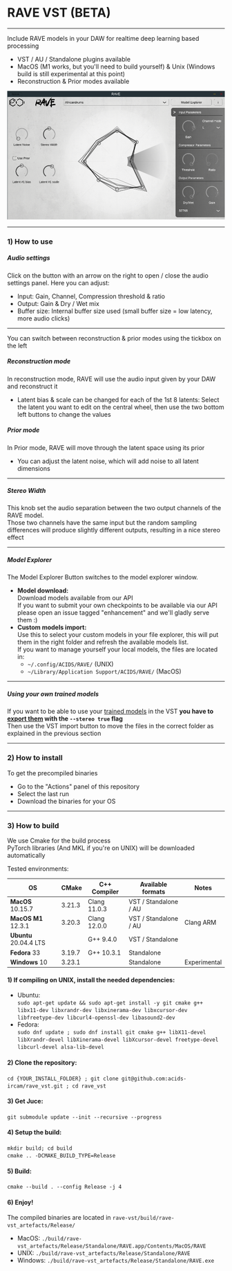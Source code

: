 # RAVE VST (BETA)
-----
Include RAVE models in your DAW for realtime deep learning based processing

- VST / AU / Standalone plugins available
- MacOS (M1 works, but you'll need to build yourself) & Unix (Windows build is still experimental at this point)
- Reconstruction & Prior modes available

![rave_audition](assets/rave_screenshot_audio_panel.png)

-----
### 1) How to use
##### Audio settings
Click on the button with an arrow on the right to open / close the audio settings panel. Here you can adjust:
  - Input: Gain, Channel, Compression threshold & ratio
  - Output: Gain & Dry / Wet mix
  - Buffer size: Internal buffer size used (small buffer size = low latency, more audio clicks)

-----
You can switch between reconstruction & prior modes using the tickbox on the left
##### Reconstruction mode
In reconstruction mode, RAVE will use the audio input given by your DAW and reconstruct it
- Latent bias & scale can be changed for each of the 1st 8 latents: Select the latent you want to edit on the central wheel, then use the two bottom left buttons to change the values

##### Prior mode
In Prior mode, RAVE will move through the latent space using its prior
- You can adjust the latent noise, which will add noise to all latent dimensions

-----
##### Stereo Width
This knob set the audio separation between the two output channels of the RAVE model.  
Those two channels have the same input but the random sampling differences will produce slightly different outputs, resulting in a nice stereo effect

-----
##### Model Explorer
The Model Explorer Button switches to the model explorer window.   
- **Model download:**  
Download models available from our API  
If you want to submit your own checkpoints to be available via our API please open an issue tagged "enhancement" and we'll gladly serve them :)
- **Custom models import:**  
Use this to select your custom models in your file explorer, this will put them in the right folder and refresh the available models list.  
If you want to manage yourself your local models, the files are located in:
  - ``~/.config/ACIDS/RAVE/`` (UNIX)
  - ``~/Library/Application Support/ACIDS/RAVE/`` (MacOS)

-----
##### Using your own trained models  
If you want to be able to use your [trained models](https://github.com/acids-ircam/RAVE) in the VST **you have to [export them](https://github.com/acids-ircam/RAVE/blob/master/export_rave.py#L21) with the ``--stereo true`` flag**  
Then use the VST import button to move the files in the correct folder as explained in the previous section

-----
### 2) How to install
To get the precompiled binaries
- Go to the "Actions" panel of this repository
- Select the last run
- Download the binaries for your OS

-----
### 3) How to build
We use Cmake for the build process  
PyTorch libraries (And MKL if you're on UNIX) will be downloaded automatically  

Tested environments:

| OS                     | CMake  | C++ Compiler | Available formats     | Notes        |
|------------------------|--------|--------------|-----------------------|--------------|
| **MacOS** 10.15.7      | 3.21.3 | Clang 11.0.3 | VST / Standalone / AU |              |
| **MacOS M1** 12.3.1    | 3.20.3 | Clang 12.0.0 | VST / Standalone / AU | Clang ARM    |
| **Ubuntu** 20.04.4 LTS |        | G++ 9.4.0    | VST / Standalone      |              |
| **Fedora** 33          | 3.19.7 | G++ 10.3.1   | Standalone            |              |
| **Windows** 10         | 3.23.1 |              | Standalone            | Experimental |


#### 1) If compiling on UNIX, install the needed dependencies:
- Ubuntu:  
`sudo apt-get update && sudo apt-get install -y git cmake g++ libx11-dev libxrandr-dev libxinerama-dev libxcursor-dev libfreetype-dev libcurl4-openssl-dev libasound2-dev`
- Fedora:  
`sudo dnf update ; sudo dnf install git cmake g++ libX11-devel libXrandr-devel libXinerama-devel libXcursor-devel freetype-devel libcurl-devel alsa-lib-devel`

#### 2) Clone the repository:
`cd {YOUR_INSTALL_FOLDER} ; git clone git@github.com:acids-ircam/rave_vst.git ; cd rave_vst`

#### 3) Get Juce:  
`git submodule update --init --recursive --progress`

#### 4) Setup the build:  
`mkdir build; cd build`  
`cmake .. -DCMAKE_BUILD_TYPE=Release`

#### 5) Build:  
`cmake --build . --config Release -j 4`

#### 6) Enjoy!
The compiled binaries are located in `rave-vst/build/rave-vst_artefacts/Release/`  

- MacOS: `./build/rave-vst_artefacts/Release/Standalone/RAVE.app/Contents/MacOS/RAVE`  
- UNIX: `./build/rave-vst_artefacts/Release/Standalone/RAVE`  
- Windows: `./build/rave-vst_artefacts/Release/Standalone/RAVE.exe`  
